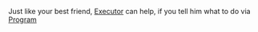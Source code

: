 Just like your best friend, [Executor](executor.md) can help, if you tell him what to do via [Program](program.md)
